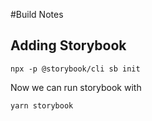 #Build Notes

## Adding Storybook

`npx -p @storybook/cli sb init`

Now we can run storybook with

`yarn storybook`
